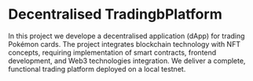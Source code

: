 # Decentralised TradingbPlatform
In this project we develope a decentralised application (dApp) for trading Pokémon cards.  The project integrates blockchain technology with NFT concepts, requiring implementation of smart contracts, frontend development, and Web3 technologies integration. We deliver a complete, functional trading platform deployed on a local testnet. 
